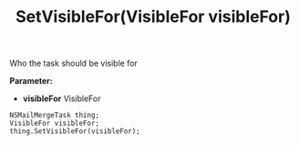 ﻿---
uid: crmscript_ref_NSMailMergeTask_SetVisibleFor
title: SetVisibleFor(VisibleFor visibleFor)
intellisense: NSMailMergeTask.SetVisibleFor
keywords: NSMailMergeTask, GetVisibleFor
so.topic: reference
---

Who the task should be visible for

**Parameter:** 
 - **visibleFor** VisibleFor

```crmscript
NSMailMergeTask thing;
VisibleFor visibleFor;
thing.SetVisibleFor(visibleFor);
```

